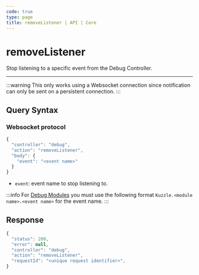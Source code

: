 ```yaml
---
code: true
type: page
title: removeListener | API | Core
---
```


# removeListener

Stop listening to a specific event from the Debug Controller.

---

:::warning
This only works using a Websocket connection since notification can only be sent on a persistent connection.
:::

## Query Syntax

### Websocket protocol

```js
{
  "controller": "debug",
  "action": "removeListener",
  "body": {
    "event": "<event name>"
  }
}
```

- `event`: event name to stop listening to.

:::info
For [Debug Modules](/core/2/api/debug-modules) you must use the following format `Kuzzle.<module name>.<event name>` for the event name.
:::

## Response


```js
{
  "status": 200,
  "error": null,
  "controller": "debug",
  "action": "removeListener",
  "requestId": "<unique request identifier>",
}
```